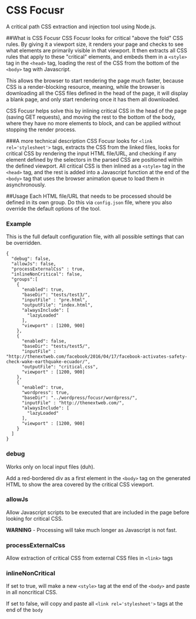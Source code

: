 # CSS Focusr
A critical path CSS extraction and injection tool using Node.js.

##What is CSS Focusr
CSS Focusr looks for critical "above the fold" CSS rules. By giving it a viewport size, it renders your page and checks to see what 
elements are primarily visible in that viewport. It then extracts all CSS rules that apply to these "critical" elements, and embeds
them in a `<style>` tag in the `<head>` tag, loading the rest of the CSS from the bottom of the `<body>` tag with Javascript.

This allows the browser to start rendering the page much faster, because CSS is a render-blocking resource, meaning, while the browser
is downloading all the CSS files defined in the head of the page, it will display a blank page, and only start rendering once it has them all
downloaded.
 
CSS Focusr helps solve this by inlining critical CSS in the head of the page (saving GET requests), and moving the rest
to the bottom of the body, where they have no more elements to block, and can be applied without stopping the render process.

###A more technical description
CSS Focusr looks for `<link rel='stylesheet'>` tags, extracts the CSS from the linked files,
looks for critical CSS by rendering the input HTML file/URL, and checking if any element defined by the selectors in the parsed CSS
are positioned within the defined viewport. All critical CSS is then inlined as a `<style>` tag in the `<head>` tag, and the rest
is added into a Javascript function at the end of the `<body>` tag that uses the browser animation queue to load them in asynchronously.

##Usage
Each HTML file/URL that needs to be processed should be defined in its own group. Do this via `config.json` file, where you also override the default options of the tool.
### Example
This is the full default configuration file, with all possible settings that can be overridden.
```
{
  "debug": false,
  "allowJs": false,
  "processExternalCss" : true,
  "inlineNonCritical": false,
  "groups":[
    {
      "enabled": true,
      "baseDir": "tests/test3/",
      "inputFile" : "pre.html",
      "outputFile": "index.html",
      "alwaysInclude": [
        "lazyLoaded"
      ],
      "viewport" : [1200, 900]
    },
    {
      "enabled": false,
      "baseDir": "tests/test5/",
      "inputFile" : "http://thenextweb.com/facebook/2016/04/17/facebook-activates-safety-check-wake-earthquake-ecuador/",
      "outputFile": "critical.css",
      "viewport" : [1200, 900]
    },
    {
      "enabled": true,
      "wordpress": true,
      "baseDir": "../wordpress/focusr/wordpress/",
      "inputFile" : "http://thenextweb.com/",
      "alwaysInclude": [
        "lazyLoaded"
      ],
      "viewport" : [1200, 900]
    }
  ]
}
```

### debug
Works only on local input files (duh).

Add a red-bordered div as a first element in the `<body>` tag on the generated HTML to show the area covered by the critical CSS viewport.
### allowJs
Allow Javascript scripts to be executed that are included in the page before looking for critical CSS.

**WARNING** - Processing will take much longer as Javascript is not fast.
### processExternalCss
Allow extraction of critical CSS from external CSS files in `<link>` tags
### inlineNonCritical
If set to true, will make a new `<style>` tag at the end of the `<body>` and paste in all noncritical CSS.

If set to false, will copy and paste all `<link rel='stylesheet'>` tags at the end of the `body`
